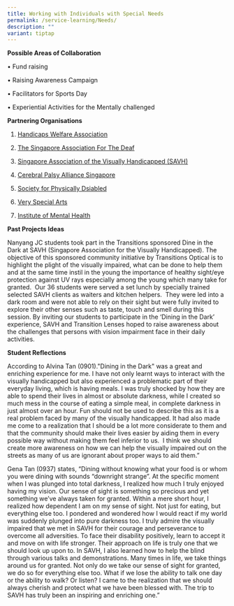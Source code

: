 ```yaml
---
title: Working with Individuals with Special Needs
permalink: /service-learning/Needs/
description: ""
variant: tiptap
---
```

<p><strong>Possible Areas of Collaboration</strong>
</p>
<p>• Fund raising</p>
<p>• Raising Awareness Campaign</p>
<p>• Facilitators for Sports Day</p>
<p>• Experiential Activities for the Mentally challenged</p>
<p><strong>Partnering Organisations</strong>
</p>
<ol data-tight="true" class="tight">
<li>
<p><a href="https://hwa.org.sg/" rel="noopener noreferrer nofollow" target="_blank">Handicaps Welfare Association</a>
</p>
</li>
<li>
<p><a href="http://www.sadeaf.org.sg/" rel="noopener noreferrer nofollow" target="_blank">The Singapore Association For The Deaf</a>
</p>
</li>
<li>
<p><a href="http://www.savh.org.sg/" rel="noopener noreferrer nofollow" target="_blank">Singapore Association of the Visually Handicapped (SAVH)</a>
</p>
</li>
<li>
<p><a href="https://cpas.org.sg/get-involved/volunteer/" rel="noopener noreferrer nofollow" target="_blank">Cerebral Palsy Alliance Singapore</a>
</p>
</li>
<li>
<p><a href="http://www.spd.org.sg/volunteer-with-us.html" rel="noopener noreferrer nofollow" target="_blank">Society for Physically Dsiabled</a>
</p>
</li>
<li>
<p><a href="http://www.vsa.org.sg/component/option,com_frontpage/Itemid,1/" rel="noopener noreferrer nofollow" target="_blank">Very Special Arts</a>
</p>
</li>
<li>
<p><a href="https://www.imh.com.sg/" rel="noopener noreferrer nofollow" target="_blank">Institute of Mental Health</a>
</p>
</li>
</ol>
<p><strong>Past Projects Ideas</strong>
</p>
<p>Nanyang JC students took part in the Transitions sponsored Dine in the
Dark at SAVH (Singapore Association for the Visually Handicapped). The
objective of this sponsored community initiative by Transitions Optical
is to highlight the plight of the visually impaired, what can be done to
help them and at the same time instil in the young the importance of healthy
sight/eye protection against UV rays especially among the young which many
take for granted. &nbsp;Our 36 students were served a set lunch by specially
trained selected SAVH clients as waiters and kitchen helpers. &nbsp;They
were led into a dark room and were not able to rely on their sight but
were fully invited to explore their other senses such as taste, touch and
smell during this session. By inviting our students to participate in the
‘Dining in the Dark’ experience, SAVH and Transition Lenses hoped to raise
awareness about the challenges that persons with vision impairment face
in their daily activities.</p>
<p><strong>Student Reflections</strong>
</p>
<p>According to Alvina Tan (0901)."Dining in the Dark" was a great and enriching
experience for me. I have not only learnt ways to interact with the visually
handicapped but also experienced a problematic part of their everyday living,
which is having meals. I was truly shocked by how they are able to spend
their lives in almost or absolute darkness, while I created so much mess
in the course of eating a simple meal, in complete darkness in just almost
over an hour. Fun should not be used to describe this as it is a real problem
faced by many of the visually handicapped. It had also made me come to
a realization that I should be a lot more considerate to them and that
the community should make their lives easier by aiding them in every possible
way without making them feel inferior to us. &nbsp;I think we should create
more awareness on how we can help the visually impaired out on the streets
as many of us are ignorant about proper ways to aid them.”</p>
<p>Gena Tan (0937) states, “Dining without knowing what your food is or whom
you were dining with sounds “downright strange”. At the specific moment
when I was plunged into total darkness, I realized how much I truly enjoyed
having my vision. Our sense of sight is something so precious and yet something
we’ve always taken for granted. Within a mere short hour, I realized how
dependent I am on my sense of sight. Not just for eating, but everything
else too. I pondered and wondered how I would react if my world was suddenly
plunged into pure darkness too. I truly admire the visually impaired that
we met in SAVH for their courage and perseverance to overcome all adversities.
To face their disability positively, learn to accept it and move on with
life stronger. Their approach on life is truly one that we should look
up upon to. In SAVH, I also learned how to help the blind through various
talks and demonstrations. Many times in life, we take things around us
for granted. Not only do we take our sense of sight for granted, we do
so for everything else too. What if we lose the ability to talk one day
or the ability to walk? Or listen? I came to the realization that we should
always cherish and protect what we have been blessed with. The trip to
SAVH has truly been an inspiring and enriching one.”</p>